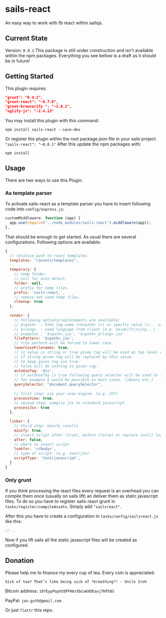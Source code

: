 # sails-react
An easy way to work with fb react within sailsjs.

## Current State
Version: `0.0.1`
This package is still under construction and isn't available within the npm packages.
Everything you see bellow is a draft as it should be in future!

## Getting Started
This plugin requires:

```json
"grunt": "0.4.2",
"grunt-react": "~0.7.0",
"grunt-browserify ": "~2.0.1",
"uglify-js": "~2.4.13"
```

You may install this plugin with this command:

```shell
npm install sails-react --save-dev
```

Or register the plugin within the root package.json file in your sails project. `"sails-react": "~0.0.1"`
After this update the npm packages with:

```shell
npm install
```

## Usage
There are two ways to use this Plugin. 

### As template parser
To activate sails-react as a template parser you have to insert following code into `config/express.js`:

```js
customMiddleware: function (app) {
  app.use(require('../node_modules/sails-react').middleware(app));
},
```

That should be enough to get started. 
As usual there are several configurations.
Following options are available:

```js
{
  // relative path to react templates
  templates: "/assets/templates",
  
  temporary: {
    // temp folder.
    // null for auto detect.
    folder: null,
    // prefix for temp files.
    prefix: 'sails-react_',
    // remove not used temp files.
    cleanup: true
  },
  
  render: {
    // following options/replacements are available:
    // $<path>  : html tag name (<$<path> />) or specfic value (<... sails-react="$<path>" />)
    // $<lang>  : used language from client (e.g. en|de|fr|ru|sp...)
    // examples : '$<path>.jsx', '$<path>_$<lang>.jsx'
    filePattern: '$<path>.jsx',
    // file pattern will be forced to lower case
    lowerCaseFilenames: true,
    // is value is string or true given tag will be used as top level element for react node
    // if string given tag will be replaced by this value. 
    // to keep given tag use true.
    // false will do nothing to given tag.
    autoUseTag: 'div',
    // if autoUseTag is true following query selector will be used to find given tag.
    // for example $ would be possible in most cases. (jQuery etc.)
    querySelector: "document.querySelector",
    
    // first step: use your view engine. (e.g. JST)
    processView: true,
    // second step: compile jsx to standard javascript
    processJsx: true
  },
  
  linker: {
    // third step: minify results
    minify: true,
    // insert script after (true), before (false) or replace (null) lookfor pattern
    after: false,
    // where to insert script
    lookfor: '</body>',
    // type of script. (e.g. text/jsx)
    scriptType: 'text/javascript',
  }
}
```

### Only grunt
If you think processing the react files every request is an overhead you can compile them once (usually on sails lift) an deliver them as static javascript files.
To do so you have to register sails-react grunt in `tasks/register/compileAssets`. Simply add `"sailsreact"`.

After this you have to create a configuration in `tasks/config/sailsreact.js` like this:

```js
//...
```

Now if you lift sails all the static javascript files will be created as configured.

## Donation
Please help me to finance my every cup of tea. Every coin is appreciated.

```shell
Sick of tea? That’s like being sick of *breathing*! - Uncle Iroh
```

Bitcoin address: `197EypPopXtDPFK6rEbCw6XDEaxjTKP58S`

PayPal: `jan.guth@gmail.com`

Or just `flattr` this repo.
